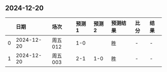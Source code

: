 

## 2024-12-20

|    | 日期       | 场次    | 预测1   | 预测2   | 预测结果   | 比分   | 结果   |
|---:|:-----------|:--------|:--------|:--------|:-----------|:-------|:-------|
|  0 | 2024-12-20 | 周五012 | 1-0     |         | 胜         | -      | -      |
|  1 | 2024-12-20 | 周五003 | 2-1     | 1-0     | 胜         | -      | -      |


